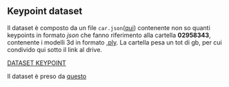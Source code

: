 ## Keypoint dataset

Il dataset è composto da un file `car.json`([qui](../src/resources/annotations/car.json)) contenente non so quanti keypoints in formato _json_ 
che fanno riferimento alla cartella **02958343**, contenente i modelli 3d in formato [.ply](https://en.wikipedia.org/wiki/PLY_(file_format)).
La cartella pesa un tot di gb, per cui condivido qui sotto il link al drive.

[DATASET KEYPOINT](https://drive.google.com/drive/folders/1GCpRsDSXSHfqCM5T36EM5d35a_DVg3LB?usp=drive_link)

Il dataset è preso da [questo](https://github.com/qq456cvb/KeypointNet/tree/master)